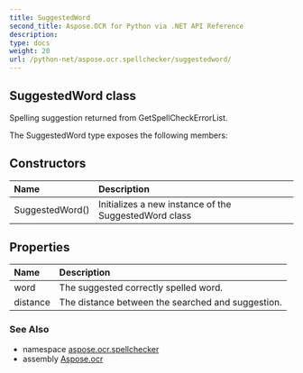 ```yaml
---
title: SuggestedWord
second_title: Aspose.OCR for Python via .NET API Reference
description: 
type: docs
weight: 20
url: /python-net/aspose.ocr.spellchecker/suggestedword/
---
```


## SuggestedWord class

Spelling suggestion returned from GetSpellCheckErrorList.

The SuggestedWord type exposes the following members:
## Constructors
| Name | Description |
| :- | :- |
|SuggestedWord()|Initializes a new instance of the SuggestedWord class|
## Properties
| Name | Description |
| :- | :- |
|word|The suggested correctly spelled word.|
|distance|The distance between the searched and suggestion.|

### See Also

* namespace [aspose.ocr.spellchecker](/ocr/python-net/aspose.ocr.spellchecker/)
* assembly [Aspose.ocr](/ocr/python-net/)

